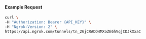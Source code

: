 
#### Example Request
```bash
curl \
-H "Authorization: Bearer {API_KEY}" \
-H "Ngrok-Version: 2" \
https://api.ngrok.com/tunnels/tn_2GjCRADD4MXoZE6hVqjCDJkXxaC
